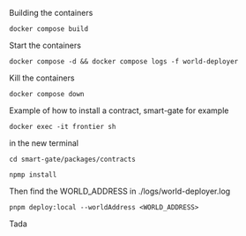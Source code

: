 Building the containers

```
docker compose build
```

Start the containers

```
docker compose -d && docker compose logs -f world-deployer
```

Kill the containers

```
docker compose down
```

Example of how to install a contract, smart-gate for example

```
docker exec -it frontier sh
```

in the new terminal

```
cd smart-gate/packages/contracts

npmp install
```

Then find the WORLD_ADDRESS in ./logs/world-deployer.log

```
pnpm deploy:local --worldAddress <WORLD_ADDRESS>
```

Tada
